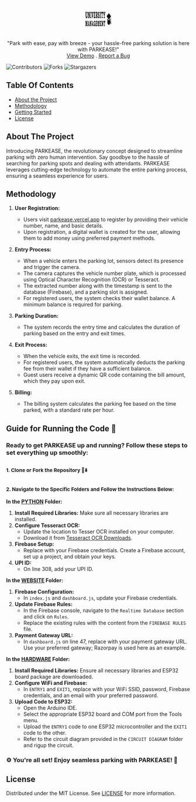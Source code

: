 <br/>
<p align="center">
  <a href="https://github.com/swasthishettyy/University-Management-System">
    <img src="images/company_logo.png" alt="Logo" width="80" height="80">
  </a>
  <p align="center">
    "Park with ease, pay with breeze - your hassle-free parking solution is here with PARKEASE!"
    <br/>
    <a href="https://drive.google.com/file/d/1k35T2plLICuuwJIJoQ_r9BUdfotTNSuZ/view?usp=drive_link">View Demo</a>
    .
    <a href="https://github.com/Shivanaik11/PARKEASE/issues">Report a Bug</a>
  </p>
</p>

![Contributors](https://img.shields.io/github/contributors/Shivanaik11/PARKEASE?color=dark-green) ![Forks](https://img.shields.io/github/forks/Shivanaik11/PARKEASE?style=social) ![Stargazers](https://img.shields.io/github/stars/Shivanaik11/PARKEASE?style=social) 

## Table Of Contents
* [About the Project](#about-the-project)
* [Methodology](#Methodology)
* [Getting Started](#guide-for-running-the-code)
* [License](#license)

## About The Project
Introducing PARKEASE, the revolutionary concept designed to streamline parking with zero human intervention. Say goodbye to the hassle of searching for parking spots and dealing with attendants. PARKEASE leverages cutting-edge technology to automate the entire parking process, ensuring a seamless experience for users.

## Methodology



1. **User Registration:**
   - Users visit [parkease.vercel.app](https://parkease.vercel.app) to register by providing their vehicle number, name, and basic details.
   - Upon registration, a digital wallet is created for the user, allowing them to add money using preferred payment methods.

2. **Entry Process:**
   - When a vehicle enters the parking lot, sensors detect its presence and trigger the camera.
   - The camera captures the vehicle number plate, which is processed using Optical Character Recognition (OCR) or Tesseract.
   - The extracted number along with the timestamp is sent to the database (Firebase), and a parking slot is assigned.
   - For registered users, the system checks their wallet balance. A minimum balance is required for parking.

3. **Parking Duration:**
   - The system records the entry time and calculates the duration of parking based on the entry and exit times.

4. **Exit Process:**
   - When the vehicle exits, the exit time is recorded.
   - For registered users, the system automatically deducts the parking fee from their wallet if they have a sufficient balance.
   - Guest users receive a dynamic QR code containing the bill amount, which they pay upon exit.

5. **Billing:**
   - The billing system calculates the parking fee based on the time parked, with a standard rate per hour.

## Guide for Running the Code 🚀

### Ready to get PARKEASE up and running? Follow these steps to set everything up smoothly:

### <sub>1. Clone or Fork the Repository 🍴⬇️</sub>

### <sub>2. Navigate to the Specific Folders and Follow the Instructions Below:</sub>

**In the <a href="PYTHON"><strong>PYTHON</strong></a> Folder:**
1. **Install Required Libraries:** Make sure all necessary libraries are installed.
2. **Configure Tesseract OCR:**
   - Update the location to Tesser OCR installed on your computer.
   - Download it from [Tesseract OCR Downloads](https://tesseract-ocr.github.io/tessdoc/Downloads.html).
3. **Firebase Setup:**
   - Replace with your Firebase credentials. Create a Firebase account, set up a project, and obtain your keys.
4. **UPI ID:**
   - On line 308, add your UPI ID.

**In the <a href="WEBSITE"><strong>WEBSITE</strong></a> Folder:**
1. **Firebase Configuration:**
   - In `index.js` and `dashboard.js`, update your Firebase credentials.
2. **Update Firebase Rules:**
   - In the Firebase console, navigate to the `Realtime Database` section and click on `Rules`.
   - Replace the existing rules with the content from the `FIREBASE RULES` file.
3. **Payment Gateway URL:**
   - In `dashboard.js` on line 47, replace with your payment gateway URL. Use your preferred gateway; Razorpay is used here as an example.

**In the <a href="HARDWARE"><strong>HARDWARE</strong></a> Folder:**
1. **Install Required Libraries:** Ensure all necessary libraries and ESP32 board package are downloaded.
2. **Configure WiFi and Firebase:**
   - In `ENTRY1` and `EXIT1`, replace with your WiFi SSID, password, Firebase credentials, and an email with your preferred password.
3. **Upload Code to ESP32:**
   - Open the Arduino IDE.
   - Select the appropriate ESP32 board and COM port from the Tools menu.
   - Upload the `ENTRY1` code to one ESP32 microcontroller and the `EXIT1` code to the other.
   - Refer to the circuit diagram provided in the `CIRCUIT DIAGRAM` folder and rigup the circuit.

### ⚙️ You're all set! Enjoy seamless parking with PARKEASE! 🙌

## License
Distributed under the MIT License. See [LICENSE](https://github.com/Shivanaik11/PARKEASE/blob/main/LICENSE.md) for more information.




